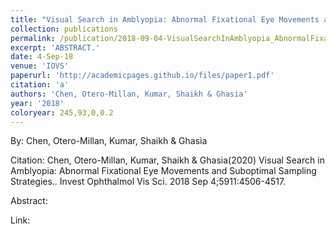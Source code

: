 ```yaml
---
title: "Visual Search in Amblyopia: Abnormal Fixational Eye Movements and Suboptimal Sampling Strategies."
collection: publications
permalink: /publication/2018-09-04-VisualSearchInAmblyopia_AbnormalFixationalEyeMovementsAndSubopt
excerpt: 'ABSTRACT.'
date: 4-Sep-18
venue: 'IOVS'
paperurl: 'http://academicpages.github.io/files/paper1.pdf'
citation: 'a'
authors: 'Chen, Otero-Millan, Kumar, Shaikh & Ghasia'
year: '2018'
coloryear: 245,93,0,0.2
---
```


By: Chen, Otero-Millan, Kumar, Shaikh & Ghasia

Citation: Chen, Otero-Millan, Kumar, Shaikh & Ghasia(2020) Visual Search in Amblyopia: Abnormal Fixational Eye Movements and Suboptimal Sampling Strategies.. Invest Ophthalmol Vis Sci. 2018 Sep 4;5911:4506-4517. 

Abstract: 

Link: 

